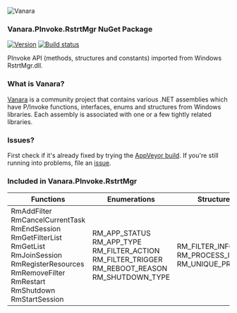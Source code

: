 ﻿![Vanara](https://raw.githubusercontent.com/dahall/Vanara/master/docs/icons/VanaraHeading.png)
### **Vanara.PInvoke.RstrtMgr NuGet Package**
[![Version](https://img.shields.io/nuget/v/Vanara.PInvoke.RstrtMgr?label=NuGet&style=flat-square)](https://github.com/dahall/Vanara/releases)
[![Build status](https://img.shields.io/appveyor/build/dahall/vanara?label=AppVeyor%20build&style=flat-square)](https://ci.appveyor.com/project/dahall/vanara)

PInvoke API (methods, structures and constants) imported from Windows RstrtMgr.dll.

### **What is Vanara?**

[Vanara](https://github.com/dahall/Vanara) is a community project that contains various .NET assemblies which have P/Invoke functions, interfaces, enums and structures from Windows libraries. Each assembly is associated with one or a few tightly related libraries.

### **Issues?**

First check if it's already fixed by trying the [AppVeyor build](https://ci.appveyor.com/nuget/vanara-prerelease).
If you're still running into problems, file an [issue](https://github.com/dahall/Vanara/issues).

### **Included in Vanara.PInvoke.RstrtMgr**

Functions | Enumerations | Structures
--- | --- | ---
RmAddFilter RmCancelCurrentTask RmEndSession RmGetFilterList RmGetList RmJoinSession RmRegisterResources RmRemoveFilter RmRestart RmShutdown RmStartSession  | RM_APP_STATUS RM_APP_TYPE RM_FILTER_ACTION RM_FILTER_TRIGGER RM_REBOOT_REASON RM_SHUTDOWN_TYPE       | RM_FILTER_INFO RM_PROCESS_INFO RM_UNIQUE_PROCESS         

